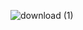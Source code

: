 ![download (1)](https://github.com/Chandrikajoshi123/ML-Projects/assets/100508364/53183c0a-db04-4f56-b586-d77c221acfa2)



